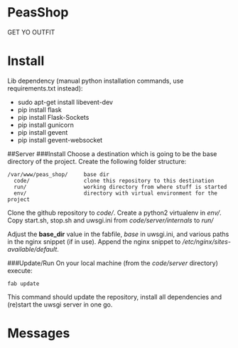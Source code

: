 PeasShop
========

GET YO OUTFIT

Install
=======
Lib dependency (manual python installation commands, use requirements.txt instead):

* sudo apt-get install libevent-dev
* pip install flask
* pip install Flask-Sockets
* pip install gunicorn
* pip install gevent
* pip install gevent-websocket

##Server
###Install
Choose a destination which is going to be the base directory of the project.
Create the following folder structure:
```
/var/www/peas_shop/     base dir
  code/                 clone this repository to this destination
  run/                  working directory from where stuff is started
  env/                  directory with virtual environment for the project
```
Clone the github repository to *code/*.
Create a python2 virtualenv in *env/*.
Copy start.sh, stop.sh and uwsgi.ini from *code/server/internals* to *run/*

Adjust the **base_dir** value in the fabfile, *base* in uwsgi.ini, and various paths in the nginx snippet (if in use).
Append the nginx snippet to */etc/nginx/sites-available/default*.

###Update/Run
On your local machine (from the *code/server* directory) execute:
```
fab update
```
This command should update the repository, install all dependencies and (re)start the uwsgi server in one go.

Messages
========
